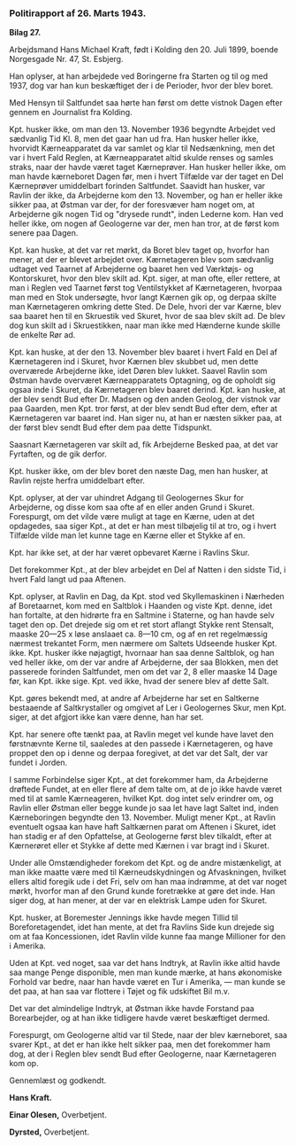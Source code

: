 ### Politirapport af 26. Marts 1943.

**Bilag 27.**

Arbejdsmand Hans Michael Kraft, født i Kolding den 20. Juli 1899, boende Norgesgade Nr. 47, St. Esbjerg.

Han oplyser, at han arbejdede ved Boringerne fra Starten og til og med 1937, dog var han kun beskæftiget der i de Perioder, hvor der blev boret.

Med Hensyn til Saltfundet saa hørte han først om dette vistnok Dagen efter gennem en Journalist fra Kolding.

Kpt. husker ikke, om man den 13. November 1936 begyndte Arbejdet ved sædvanlig Tid Kl. 8, men det gaar han ud fra. Han husker heller ikke, hvorvidt Kærneapparatet da var samlet og klar til Nedsænkning, men det var i hvert Fald Reglen, at Kærneapparatet altid skulde renses og samles straks, naar der havde været taget Kærneprøver. Han husker heller ikke, om man havde kærneboret Dagen før, men i hvert Tilfælde var der taget en Del Kærneprøver umiddelbart forinden Saltfundet. Saavidt han husker, var Ravlin der ikke, da Arbejderne kom den 13. November, og han er heller ikke sikker paa, at Østman var der, for der foresvæver ham noget om, at Arbejderne gik nogen Tid og "drysede rundt", inden Lederne kom. Han ved heller ikke, om nogen af Geologerne var der, men han tror, at de først kom senere paa Dagen.

Kpt. kan huske, at det var ret mørkt, da Boret blev taget op, hvorfor han mener, at der er blevet arbejdet over. Kærnetageren blev som sædvanlig udtaget ved Taarnet af Arbejderne og baaret hen ved Værktøjs- og Kontorskuret, hvor den blev skilt ad. Kpt. siger, at man ofte, eller rettere, at man i Reglen ved Taarnet først tog Ventilstykket af Kærnetageren, hvorpaa man med en Stok undersøgte, hvor langt Kærnen gik op, og derpaa skilte man Kærnetageren omkring dette Sted. De Dele, hvori der var Kærne, blev saa baaret hen til en Skruestik ved Skuret, hvor de saa blev skilt ad. De blev dog kun skilt ad i Skruestikken, naar man ikke med Hænderne kunde skille de enkelte Rør ad.

Kpt. kan huske, at der den 13. November blev baaret i hvert Fald en Del af Kærnetageren ind i Skuret, hvor Kærnen blev skubbet ud, men dette overværede Arbejderne ikke, idet Døren blev lukket. Saavel Ravlin som Østman havde overværet Kærneapparatets Optagning, og de opholdt sig ogsaa inde i Skuret, da Kærnetageren blev baaret derind. Kpt. kan huske, at der blev sendt Bud efter Dr. Madsen og den anden Geolog, der vistnok var paa Gaarden, men Kpt. tror først, at der blev sendt Bud efter dem, efter at Kærnetageren var baaret ind. Han siger nu, at han er næsten sikker paa, at der først blev sendt Bud efter dem paa dette Tidspunkt.

Saasnart Kærnetageren var skilt ad, fik Arbejderne Besked paa, at det var Fyrtaften, og de gik derfor.

Kpt. husker ikke, om der blev boret den næste Dag, men han husker, at Ravlin rejste herfra umiddelbart efter.

Kpt. oplyser, at der var uhindret Adgang til Geologernes Skur for Arbejderne, og disse kom saa ofte af en eller anden Grund i Skuret. Forespurgt, om det vilde være muligt at tage en Kærne, uden at det opdagedes, saa siger Kpt., at det er han mest tilbøjelig til at tro, og i hvert Tilfælde vilde man let kunne tage en Kærne eller et Stykke af en.

Kpt. har ikke set, at der har været opbevaret Kærne i Ravlins Skur.

Det forekommer Kpt., at der blev arbejdet en Del af Natten i den sidste Tid, i hvert Fald langt ud paa Aftenen.

Kpt. oplyser, at Ravlin en Dag, da Kpt. stod ved Skyllemaskinen i Nærheden af Boretaarnet, kom med en Saltblok i Haanden og viste Kpt. denne, idet han fortalte, at den hidrørte fra en Saltmine i Staterne, og han havde selv taget den op. Det drejede sig om et ret stort aflangt Stykke rent Stensalt, maaske 20—25 x løse anslaaet ca. 8—10 cm, og af en ret regelmæssig nærmest trekantet Form, men nærmere om Saltets Udseende husker Kpt. ikke. Kpt. husker ikke nøjagtigt, hvornaar han saa denne Saltblok, og han ved heller ikke, om der var andre af Arbejderne, der saa Blokken, men det passerede forinden Saltfundet, men om det var 2, 8 eller maaske 14 Dage før, kan Kpt. ikke sige. Kpt. ved ikke, hvad der senere blev af dette Salt.

Kpt. gøres bekendt med, at andre af Arbejderne har set en Saltkerne bestaaende af Saltkrystaller og omgivet af Ler i Geologernes Skur, men Kpt. siger, at det afgjort ikke kan være denne, han har set.

Kpt. har senere ofte tænkt paa, at Ravlin meget vel kunde have lavet den førstnævnte Kerne til, saaledes at den passede i Kærnetageren, og have proppet den op i denne og derpaa foregivet, at det var det Salt, der var fundet i Jorden.

I samme Forbindelse siger Kpt., at det forekommer ham, da Arbejderne drøftede Fundet, at en eller flere af dem talte om, at de jo ikke havde været med til at samle Kærneageren, hvilket Kpt. dog intet selv erindrer om, og Ravlin eller Østman eller begge kunde jo saa let have lagt Saltet ind, inden Kærneboringen begyndte den 13. November. Muligt mener Kpt., at Ravlin eventuelt ogsaa kan have haft Saltkærnen parat om Aftenen i Skuret, idet han stadig er af den Opfattelse, at Geologerne først blev tilkaldt, efter at Kærnerøret eller et Stykke af dette med Kærnen i var bragt ind i Skuret.

Under alle Omstændigheder forekom det Kpt. og de andre mistænkeligt, at man ikke maatte være med til Kærneudskydningen og Afvaskningen, hvilket ellers altid foregik ude i det Fri, selv om han maa indrømme, at det var noget mørkt, hvorfor man af den Grund kunde foretrække at gøre det inde. Han siger dog, at han mener, at der var en elektrisk Lampe uden for Skuret.

Kpt. husker, at Boremester Jennings ikke havde megen Tillid til Boreforetagendet, idet han mente, at det fra Ravlins Side kun drejede sig om at faa Koncessionen, idet Ravlin vilde kunne faa mange Millioner for den i Amerika.

Uden at Kpt. ved noget, saa var det hans Indtryk, at Ravlin ikke altid havde saa mange Penge disponible, men man kunde mærke, at hans økonomiske Forhold var bedre, naar han havde været en Tur i Amerika, — man kunde se det paa, at han saa var flottere i Tøjet og fik udskiftet Bil m.v.

Det var det almindelige Indtryk, at Østman ikke havde Forstand paa Borearbejder, og at han ikke tidligere havde været beskæftiget dermed.

Forespurgt, om Geologerne altid var til Stede, naar der blev kærneboret, saa svarer Kpt., at det er han ikke helt sikker paa, men det forekommer ham dog, at der i Reglen blev sendt Bud efter Geologerne, naar Kærnetageren kom op.

Gennemlæst og godkendt.

**Hans Kraft.**  

**Einar Olesen,** Overbetjent.  

**Dyrsted,** Overbetjent.